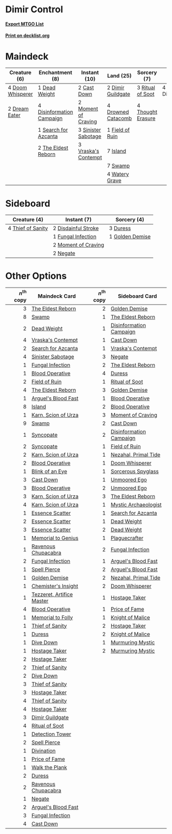 # Dimir Control

#### [Export MTGO List](../collection/Dimir%20Control/Dimir%20Control.txt)
#### [Print on decklist.org](http://decklist.org/?deckmain=2%09Cast%20Down%0A1%09Dead%20Weight%0A2%09Dimir%20Guildgate%0A4%09Discovery/Dispersal%0A4%09Disinformation%20Campaign%0A4%09Doom%20Whisperer%0A2%09Dream%20Eater%0A4%09Drowned%20Catacomb%0A1%09Field%20of%20Ruin%0A7%09Island%0A2%09Moment%20of%20Craving%0A3%09Ritual%20of%20Soot%0A1%09Search%20for%20Azcanta%0A3%09Sinister%20Sabotage%0A7%09Swamp%0A2%09The%20Eldest%20Reborn%0A4%09Thought%20Erasure%0A3%09Vraska's%20Contempt%0A4%09Watery%20Grave&deckside=2%09Disdainful%20Stroke%0A3%09Duress%0A1%09Fungal%20Infection%0A1%09Golden%20Demise%0A2%09Moment%20of%20Craving%0A2%09Negate%0A4%09Thief%20of%20Sanity)
# Maindeck

|                                       Creature (6)                                        |                                          Enchantment (8)                                           |                                         Instant (10)                                         |                                          Land (25)                                          |                                        Sorcery (7)                                         |     Unknown (4)     |
|-------------------------------------------------------------------------------------------|----------------------------------------------------------------------------------------------------|----------------------------------------------------------------------------------------------|---------------------------------------------------------------------------------------------|--------------------------------------------------------------------------------------------|---------------------|
|4 [Doom Whisperer](http://gatherer.wizards.com/Pages/Card/Details.aspx?multiverseid=452819)|1 [Dead Weight](http://gatherer.wizards.com/Pages/Card/Details.aspx?multiverseid=409853)            |2 [Cast Down](http://gatherer.wizards.com/Pages/Card/Details.aspx?multiverseid=442969)        |2 [Dimir Guildgate](http://gatherer.wizards.com/Pages/Card/Details.aspx?multiverseid=426059) |3 [Ritual of Soot](http://gatherer.wizards.com/Pages/Card/Details.aspx?multiverseid=452834) |4 Discovery/Dispersal|
|2 [Dream Eater](http://gatherer.wizards.com/Pages/Card/Details.aspx?multiverseid=452788)   |4 [Disinformation Campaign](http://gatherer.wizards.com/Pages/Card/Details.aspx?multiverseid=452917)|2 [Moment of Craving](http://gatherer.wizards.com/Pages/Card/Details.aspx?multiverseid=439736)|4 [Drowned Catacomb](http://gatherer.wizards.com/Pages/Card/Details.aspx?multiverseid=430633)|4 [Thought Erasure](http://gatherer.wizards.com/Pages/Card/Details.aspx?multiverseid=452956)|                     |
|                                                                                           |1 [Search for Azcanta](http://gatherer.wizards.com/Pages/Card/Details.aspx?multiverseid=435226)     |3 [Sinister Sabotage](http://gatherer.wizards.com/Pages/Card/Details.aspx?multiverseid=452804)|1 [Field of Ruin](http://gatherer.wizards.com/Pages/Card/Details.aspx?multiverseid=435415)   |                                                                                            |                     |
|                                                                                           |2 [The Eldest Reborn](http://gatherer.wizards.com/Pages/Card/Details.aspx?multiverseid=442978)      |3 [Vraska's Contempt](http://gatherer.wizards.com/Pages/Card/Details.aspx?multiverseid=435283)|7 [Island](http://gatherer.wizards.com/Pages/Card/Details.aspx?multiverseid=439602)          |                                                                                            |                     |
|                                                                                           |                                                                                                    |                                                                                              |7 [Swamp](http://gatherer.wizards.com/Pages/Card/Details.aspx?multiverseid=439603)           |                                                                                            |                     |
|                                                                                           |                                                                                                    |                                                                                              |4 [Watery Grave](http://gatherer.wizards.com/Pages/Card/Details.aspx?multiverseid=405114)    |                                                                                            |                     |


# Sideboard

|                                        Creature (4)                                        |                                         Instant (7)                                          |                                       Sorcery (4)                                        |
|--------------------------------------------------------------------------------------------|----------------------------------------------------------------------------------------------|------------------------------------------------------------------------------------------|
|4 [Thief of Sanity](http://gatherer.wizards.com/Pages/Card/Details.aspx?multiverseid=452955)|2 [Disdainful Stroke](http://gatherer.wizards.com/Pages/Card/Details.aspx?multiverseid=446776)|3 [Duress](http://gatherer.wizards.com/Pages/Card/Details.aspx?multiverseid=270465)       |
|                                                                                            |1 [Fungal Infection](http://gatherer.wizards.com/Pages/Card/Details.aspx?multiverseid=442982) |1 [Golden Demise](http://gatherer.wizards.com/Pages/Card/Details.aspx?multiverseid=439730)|
|                                                                                            |2 [Moment of Craving](http://gatherer.wizards.com/Pages/Card/Details.aspx?multiverseid=439736)|                                                                                          |
|                                                                                            |2 [Negate](http://gatherer.wizards.com/Pages/Card/Details.aspx?multiverseid=447135)           |                                                                                          |


# Other Options

|*n*<sup>th</sup> copy|                                           Maindeck Card                                            |*n*<sup>th</sup> copy|                                          Sideboard Card                                          |
|--------------------:|----------------------------------------------------------------------------------------------------|--------------------:|--------------------------------------------------------------------------------------------------|
|                    3|[The Eldest Reborn](http://gatherer.wizards.com/Pages/Card/Details.aspx?multiverseid=442978)        |                    2|[Golden Demise](http://gatherer.wizards.com/Pages/Card/Details.aspx?multiverseid=439730)          |
|                    8|[Swamp](http://gatherer.wizards.com/Pages/Card/Details.aspx?multiverseid=439603)                    |                    1|[The Eldest Reborn](http://gatherer.wizards.com/Pages/Card/Details.aspx?multiverseid=442978)      |
|                    2|[Dead Weight](http://gatherer.wizards.com/Pages/Card/Details.aspx?multiverseid=409853)              |                    1|[Disinformation Campaign](http://gatherer.wizards.com/Pages/Card/Details.aspx?multiverseid=452917)|
|                    4|[Vraska's Contempt](http://gatherer.wizards.com/Pages/Card/Details.aspx?multiverseid=435283)        |                    1|[Cast Down](http://gatherer.wizards.com/Pages/Card/Details.aspx?multiverseid=442969)              |
|                    2|[Search for Azcanta](http://gatherer.wizards.com/Pages/Card/Details.aspx?multiverseid=435226)       |                    1|[Vraska's Contempt](http://gatherer.wizards.com/Pages/Card/Details.aspx?multiverseid=435283)      |
|                    4|[Sinister Sabotage](http://gatherer.wizards.com/Pages/Card/Details.aspx?multiverseid=452804)        |                    3|[Negate](http://gatherer.wizards.com/Pages/Card/Details.aspx?multiverseid=447135)                 |
|                    1|[Fungal Infection](http://gatherer.wizards.com/Pages/Card/Details.aspx?multiverseid=442982)         |                    2|[The Eldest Reborn](http://gatherer.wizards.com/Pages/Card/Details.aspx?multiverseid=442978)      |
|                    1|[Blood Operative](http://gatherer.wizards.com/Pages/Card/Details.aspx?multiverseid=452813)          |                    4|[Duress](http://gatherer.wizards.com/Pages/Card/Details.aspx?multiverseid=270465)                 |
|                    2|[Field of Ruin](http://gatherer.wizards.com/Pages/Card/Details.aspx?multiverseid=435415)            |                    1|[Ritual of Soot](http://gatherer.wizards.com/Pages/Card/Details.aspx?multiverseid=452834)         |
|                    4|[The Eldest Reborn](http://gatherer.wizards.com/Pages/Card/Details.aspx?multiverseid=442978)        |                    3|[Golden Demise](http://gatherer.wizards.com/Pages/Card/Details.aspx?multiverseid=439730)          |
|                    1|[Arguel's Blood Fast](http://gatherer.wizards.com/Pages/Card/Details.aspx?multiverseid=439316)      |                    1|[Blood Operative](http://gatherer.wizards.com/Pages/Card/Details.aspx?multiverseid=452813)        |
|                    8|[Island](http://gatherer.wizards.com/Pages/Card/Details.aspx?multiverseid=439602)                   |                    2|[Blood Operative](http://gatherer.wizards.com/Pages/Card/Details.aspx?multiverseid=452813)        |
|                    1|[Karn, Scion of Urza](http://gatherer.wizards.com/Pages/Card/Details.aspx?multiverseid=442889)      |                    3|[Moment of Craving](http://gatherer.wizards.com/Pages/Card/Details.aspx?multiverseid=439736)      |
|                    9|[Swamp](http://gatherer.wizards.com/Pages/Card/Details.aspx?multiverseid=439603)                    |                    2|[Cast Down](http://gatherer.wizards.com/Pages/Card/Details.aspx?multiverseid=442969)              |
|                    1|[Syncopate](http://gatherer.wizards.com/Pages/Card/Details.aspx?multiverseid=270369)                |                    2|[Disinformation Campaign](http://gatherer.wizards.com/Pages/Card/Details.aspx?multiverseid=452917)|
|                    2|[Syncopate](http://gatherer.wizards.com/Pages/Card/Details.aspx?multiverseid=270369)                |                    1|[Field of Ruin](http://gatherer.wizards.com/Pages/Card/Details.aspx?multiverseid=435415)          |
|                    2|[Karn, Scion of Urza](http://gatherer.wizards.com/Pages/Card/Details.aspx?multiverseid=442889)      |                    1|[Nezahal, Primal Tide](http://gatherer.wizards.com/Pages/Card/Details.aspx?multiverseid=439702)   |
|                    2|[Blood Operative](http://gatherer.wizards.com/Pages/Card/Details.aspx?multiverseid=452813)          |                    1|[Doom Whisperer](http://gatherer.wizards.com/Pages/Card/Details.aspx?multiverseid=452819)         |
|                    1|[Blink of an Eye](http://gatherer.wizards.com/Pages/Card/Details.aspx?multiverseid=442934)          |                    1|[Sorcerous Spyglass](http://gatherer.wizards.com/Pages/Card/Details.aspx?multiverseid=435407)     |
|                    3|[Cast Down](http://gatherer.wizards.com/Pages/Card/Details.aspx?multiverseid=442969)                |                    1|[Unmoored Ego](http://gatherer.wizards.com/Pages/Card/Details.aspx?multiverseid=452962)           |
|                    3|[Blood Operative](http://gatherer.wizards.com/Pages/Card/Details.aspx?multiverseid=452813)          |                    2|[Unmoored Ego](http://gatherer.wizards.com/Pages/Card/Details.aspx?multiverseid=452962)           |
|                    3|[Karn, Scion of Urza](http://gatherer.wizards.com/Pages/Card/Details.aspx?multiverseid=442889)      |                    3|[The Eldest Reborn](http://gatherer.wizards.com/Pages/Card/Details.aspx?multiverseid=442978)      |
|                    4|[Karn, Scion of Urza](http://gatherer.wizards.com/Pages/Card/Details.aspx?multiverseid=442889)      |                    1|[Mystic Archaeologist](http://gatherer.wizards.com/Pages/Card/Details.aspx?multiverseid=447199)   |
|                    1|[Essence Scatter](http://gatherer.wizards.com/Pages/Card/Details.aspx?multiverseid=438446)          |                    1|[Search for Azcanta](http://gatherer.wizards.com/Pages/Card/Details.aspx?multiverseid=435226)     |
|                    2|[Essence Scatter](http://gatherer.wizards.com/Pages/Card/Details.aspx?multiverseid=438446)          |                    1|[Dead Weight](http://gatherer.wizards.com/Pages/Card/Details.aspx?multiverseid=409853)            |
|                    3|[Essence Scatter](http://gatherer.wizards.com/Pages/Card/Details.aspx?multiverseid=438446)          |                    2|[Dead Weight](http://gatherer.wizards.com/Pages/Card/Details.aspx?multiverseid=409853)            |
|                    1|[Memorial to Genius](http://gatherer.wizards.com/Pages/Card/Details.aspx?multiverseid=443131)       |                    1|[Plaguecrafter](http://gatherer.wizards.com/Pages/Card/Details.aspx?multiverseid=452832)          |
|                    1|[Ravenous Chupacabra](http://gatherer.wizards.com/Pages/Card/Details.aspx?multiverseid=442093)      |                    2|[Fungal Infection](http://gatherer.wizards.com/Pages/Card/Details.aspx?multiverseid=442982)       |
|                    2|[Fungal Infection](http://gatherer.wizards.com/Pages/Card/Details.aspx?multiverseid=442982)         |                    1|[Arguel's Blood Fast](http://gatherer.wizards.com/Pages/Card/Details.aspx?multiverseid=439316)    |
|                    1|[Spell Pierce](http://gatherer.wizards.com/Pages/Card/Details.aspx?multiverseid=425876)             |                    2|[Arguel's Blood Fast](http://gatherer.wizards.com/Pages/Card/Details.aspx?multiverseid=439316)    |
|                    1|[Golden Demise](http://gatherer.wizards.com/Pages/Card/Details.aspx?multiverseid=439730)            |                    2|[Nezahal, Primal Tide](http://gatherer.wizards.com/Pages/Card/Details.aspx?multiverseid=439702)   |
|                    1|[Chemister's Insight](http://gatherer.wizards.com/Pages/Card/Details.aspx?multiverseid=452782)      |                    2|[Doom Whisperer](http://gatherer.wizards.com/Pages/Card/Details.aspx?multiverseid=452819)         |
|                    1|[Tezzeret, Artifice Master](http://gatherer.wizards.com/Pages/Card/Details.aspx?multiverseid=447215)|                    1|[Hostage Taker](http://gatherer.wizards.com/Pages/Card/Details.aspx?multiverseid=435379)          |
|                    4|[Blood Operative](http://gatherer.wizards.com/Pages/Card/Details.aspx?multiverseid=452813)          |                    1|[Price of Fame](http://gatherer.wizards.com/Pages/Card/Details.aspx?multiverseid=452833)          |
|                    1|[Memorial to Folly](http://gatherer.wizards.com/Pages/Card/Details.aspx?multiverseid=443130)        |                    1|[Knight of Malice](http://gatherer.wizards.com/Pages/Card/Details.aspx?multiverseid=442985)       |
|                    1|[Thief of Sanity](http://gatherer.wizards.com/Pages/Card/Details.aspx?multiverseid=452955)          |                    2|[Hostage Taker](http://gatherer.wizards.com/Pages/Card/Details.aspx?multiverseid=435379)          |
|                    1|[Duress](http://gatherer.wizards.com/Pages/Card/Details.aspx?multiverseid=270465)                   |                    2|[Knight of Malice](http://gatherer.wizards.com/Pages/Card/Details.aspx?multiverseid=442985)       |
|                    1|[Dive Down](http://gatherer.wizards.com/Pages/Card/Details.aspx?multiverseid=435205)                |                    1|[Murmuring Mystic](http://gatherer.wizards.com/Pages/Card/Details.aspx?multiverseid=452795)       |
|                    1|[Hostage Taker](http://gatherer.wizards.com/Pages/Card/Details.aspx?multiverseid=435379)            |                    2|[Murmuring Mystic](http://gatherer.wizards.com/Pages/Card/Details.aspx?multiverseid=452795)       |
|                    2|[Hostage Taker](http://gatherer.wizards.com/Pages/Card/Details.aspx?multiverseid=435379)            |                     |                                                                                                  |
|                    2|[Thief of Sanity](http://gatherer.wizards.com/Pages/Card/Details.aspx?multiverseid=452955)          |                     |                                                                                                  |
|                    2|[Dive Down](http://gatherer.wizards.com/Pages/Card/Details.aspx?multiverseid=435205)                |                     |                                                                                                  |
|                    3|[Thief of Sanity](http://gatherer.wizards.com/Pages/Card/Details.aspx?multiverseid=452955)          |                     |                                                                                                  |
|                    3|[Hostage Taker](http://gatherer.wizards.com/Pages/Card/Details.aspx?multiverseid=435379)            |                     |                                                                                                  |
|                    4|[Thief of Sanity](http://gatherer.wizards.com/Pages/Card/Details.aspx?multiverseid=452955)          |                     |                                                                                                  |
|                    4|[Hostage Taker](http://gatherer.wizards.com/Pages/Card/Details.aspx?multiverseid=435379)            |                     |                                                                                                  |
|                    3|[Dimir Guildgate](http://gatherer.wizards.com/Pages/Card/Details.aspx?multiverseid=426059)          |                     |                                                                                                  |
|                    4|[Ritual of Soot](http://gatherer.wizards.com/Pages/Card/Details.aspx?multiverseid=452834)           |                     |                                                                                                  |
|                    1|[Detection Tower](http://gatherer.wizards.com/Pages/Card/Details.aspx?multiverseid=447386)          |                     |                                                                                                  |
|                    2|[Spell Pierce](http://gatherer.wizards.com/Pages/Card/Details.aspx?multiverseid=425876)             |                     |                                                                                                  |
|                    1|[Divination](http://gatherer.wizards.com/Pages/Card/Details.aspx?multiverseid=416866)               |                     |                                                                                                  |
|                    1|[Price of Fame](http://gatherer.wizards.com/Pages/Card/Details.aspx?multiverseid=452833)            |                     |                                                                                                  |
|                    1|[Walk the Plank](http://gatherer.wizards.com/Pages/Card/Details.aspx?multiverseid=435284)           |                     |                                                                                                  |
|                    2|[Duress](http://gatherer.wizards.com/Pages/Card/Details.aspx?multiverseid=270465)                   |                     |                                                                                                  |
|                    2|[Ravenous Chupacabra](http://gatherer.wizards.com/Pages/Card/Details.aspx?multiverseid=442093)      |                     |                                                                                                  |
|                    1|[Negate](http://gatherer.wizards.com/Pages/Card/Details.aspx?multiverseid=447135)                   |                     |                                                                                                  |
|                    2|[Arguel's Blood Fast](http://gatherer.wizards.com/Pages/Card/Details.aspx?multiverseid=439316)      |                     |                                                                                                  |
|                    3|[Fungal Infection](http://gatherer.wizards.com/Pages/Card/Details.aspx?multiverseid=442982)         |                     |                                                                                                  |
|                    4|[Cast Down](http://gatherer.wizards.com/Pages/Card/Details.aspx?multiverseid=442969)                |                     |                                                                                                  |

